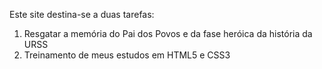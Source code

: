 Este site destina-se a duas tarefas:

1. Resgatar a memória do Pai dos Povos e da fase heróica da história da URSS
2. Treinamento de meus estudos em HTML5 e CSS3
